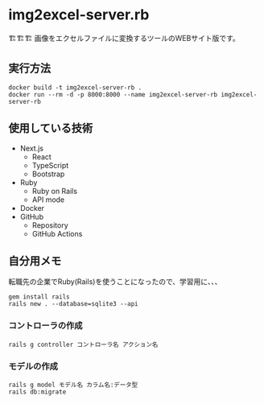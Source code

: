 # img2excel-server.rb

🏗️🏗️🏗️ 画像をエクセルファイルに変換するツールのWEBサイト版です。  

## 実行方法

```shell
docker build -t img2excel-server-rb .
docker run --rm -d -p 8000:8000 --name img2excel-server-rb img2excel-server-rb
```

## 使用している技術

- Next.js
  - React
  - TypeScript
  - Bootstrap
- Ruby
  - Ruby on Rails
  - API mode
- Docker
- GitHub
  - Repository
  - GitHub Actions

## 自分用メモ

転職先の企業でRuby(Rails)を使うことになったので、学習用に、、、  

```shell
gem install rails
rails new . --database=sqlite3 --api
```

### コントローラの作成

```shell
rails g controller コントローラ名 アクション名
```

### モデルの作成

```shell
rails g model モデル名 カラム名:データ型
rails db:migrate
```
